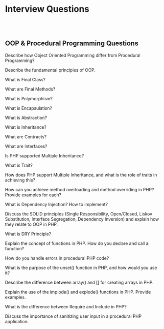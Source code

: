 # Interview Questions
<br/><br/>

## OOP & Procedural Programming Questions

Describe how Object Oriented Programming differ from Procedural Programming?

Describe the fundamental principles of OOP.

What is Final Class?

What are Final Methods?

What is Polymorphism?

What is Encapsulation?

What is Abstraction?

What is Inheritance?

What are Contracts?

What are Interfaces?

Is PHP supported Multiple Inheritance?

What is Trait?

How does PHP support Multiple Inheritance, and what is the role of traits in achieving this?

How can you achieve method overloading and method overriding in PHP? Provide examples for each?

What is Dependency Injection? How to implement?

Discuss the SOLID principles (Single Responsibility, Open/Closed, Liskov Substitution, Interface Segregation, Dependency Inversion) and explain how they relate to OOP in PHP.

What is DRY Principle?

Explain the concept of functions in PHP. How do you declare and call a function?

How do you handle errors in procedural PHP code?

What is the purpose of the unset() function in PHP, and how would you use it?

Describe the difference between array() and [] for creating arrays in PHP.

Explain the use of the implode() and explode() functions in PHP. Provide examples.

What is the difference between Require and Include in PHP?

Discuss the importance of sanitizing user input in a procedural PHP application.
